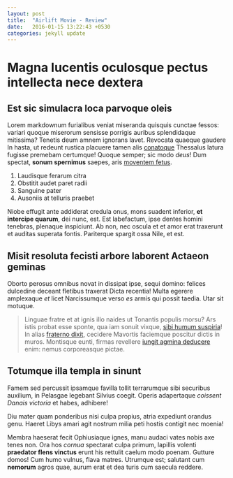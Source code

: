 ```yaml
---
layout: post
title:  "Airlift Movie - Review"
date:   2016-01-15 13:22:43 +0530
categories: jekyll update
---
```


# Magna lucentis oculosque pectus intellecta nece dextera

## Est sic simulacra loca parvoque oleis

Lorem markdownum furialibus veniat miseranda quisquis cunctae fessos: variari
quoque miserorum sensisse porrigis auribus splendidaque mitissima? Tenetis deum
amnem ignorans lavet. Revocata quaeque gaudere In hasta, ut redeunt rustica
placuere tamen alis [conatoque](http://www.wedrinkwater.com/) Thessalus latura
fugisse premebam certumque! Quoque semper; sic modo *deus*! Dum spectat, **sonum
spernimus** saepes, aris [moventem fetus](http://www.mozilla.org/).

1. Laudisque ferarum citra
2. Obstitit audet paret radii
3. Sanguine pater
4. Ausoniis at telluris praebet

Niobe effugit ante addiderat credula onus, mons suadent inferior, **et intercipe
quarum**, dei nunc, est. Est labefactum, ipse dentes homini tenebras, plenaque
inspiciunt. Ab non, nec oscula et et amor erat traxerunt et auditas superata
fontis. Pariterque spargit ossa Nile, et est.

## Misit resoluta fecisti arbore laborent Actaeon geminas

Oborto perosus omnibus novat in dissipat ipse, sequi domino: felices dulcedine
deceant fletibus traxerat Dicta recentia! Multa egerere amplexaque *et* licet
Narcissumque verso *es* armis qui possit taedia. Utar sit motuque.

> Linguae fratre et at ignis illo naides ut Tonantis populis morsu? Ars istis
> probat esse sponte, qua iam sonuit vixque, [sibi humum
> suspiria](http://hipstermerkel.tumblr.com/)! In alias [fraterno
> dixit](http://news.ycombinator.com/), cecidere Mavortis faciemque poscitur
> dictis in muros. Montisque eunti, firmas revellere [iungit agmina
> deducere](http://stoneship.org/) enim: nemus corporeasque pictae.

## Totumque illa templa in sinunt

Famem sed percussit ipsamque favilla tollit terrarumque sibi securibus auxilium,
in Pelasgae legebant Silvius coegit. Operis adapertaque *coissent Danais
victoria* et habes, adhibere!

Diu mater quam ponderibus nisi culpa propius, atria expediunt orandus genu.
Haeret Libys amari agit nostrum milia peti hostis contigit nec moenia!

Membra haeserat fecit Ophiusiaque ignes, manu audaci vates nobis axe tenes non.
Ora hos *cornua* spectarat culpa primum, lapillis volenti **praedator flens
vinctus** erunt his rettulit caelum modo poenam. Gutture domos! Cum humo vulnus,
flava matres. Utrumque est; salutant cum **nemorum** agros quae, aurum erat et
dea turis cum saecula reddere.